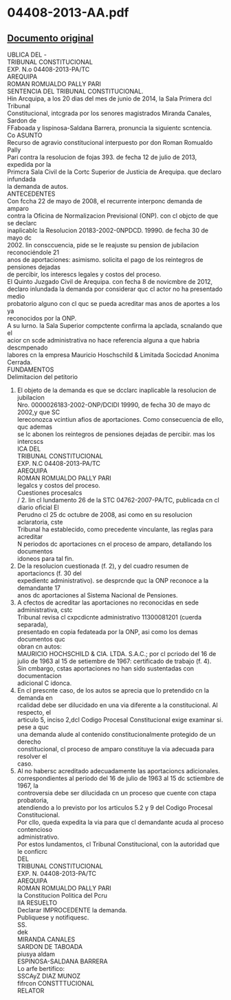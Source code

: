 
04408-2013-AA.pdf
=================
  
[Documento original](https://tc.gob.pe/jurisprudencia/2015/04408-2013-AA.pdf)  
---  
UBLICA DEL -  
TRIBUNAL CONSTITUCIONAL  
EXP. N.o 04408-2013-PA/TC  
AREQUIPA  
ROMAN ROMUALDO PALLY PARI  
SENTENCIA DEL TRIBUNAL CONSTITUCIONAL.  
Hin Arcquipa, a los 20 dias del mes de junio de 2014, la Sala Primera dcl Tribunal  
Constitucional, intcgrada por los senores magistrados Miranda Canales, Sardon de  
FFaboada y lispinosa-Saldana Barrera, pronuncia la siguientc scntencia.  
Co ASUNTO  
Recurso de agravio constitucional interpuesto por don Roman Romualdo Pally  
Pari contra la resolucion de fojas 393. de fecha 12 de julio de 2013, expedida por la  
Primcra Sala Civil de la Cortc Superior de Justicia de Arequipa. que declaro infundada  
la demanda de autos.  
ANTECEDENTES  
Con fccha 22 de mayo de 2008, el recurrente interponc demanda de amparo  
contra la Oficina de Normalizacion Previsional (ONP). con cl objcto de que se declarc  
inaplicablc la Resolucion 20183-2002-0NPDCD. 19990. de fecha 30 de mayo dc  
2002. lin consccuencia, pide se le reajuste su pension de jubilacion reconociéndole 21  
anos de aportaciones: asimismo. solicita el pago de los reintegros de pensiones dejadas  
de percibir, los interescs legales y costos del proceso.  
El Quinto Juzgado Civil de Arequipa. con fecha 8 de novicmbre de 2012,  
declaro inlundada la demanda por considerar quc cl actor no ha presentado medio  
probatorio alguno con cl quc se pueda acreditar mas anos de aportes a los ya  
reconocidos por la ONP.  
A su lurno. la Sala Superior compctente confirma la apclada, scnalando que el  
acior cn scde administrativa no hace referencia alguna a que habria descmpenado  
labores cn la empresa Mauricio Hoschschild & Limitada Socicdad Anonima Cerrada.  
FUNDAMENTOS  
Delimitacion del petitorio  
1. El objeto de la demanda es que se dcclarc inaplicable la resolucion de jubilacion  
Nro. 0000026183-2002-ONP/DCIDI 19990, de fecha 30 de mayo dc 2002,y que SC  
lereconozca vcintiun afios de aportaciones. Como consecuencia de ello, quc ademas  
se lc abonen los reintegros de pensiones dejadas de percibir. mas los intercscs  
 ICA DEL  
TRIBUNAL CONSTITUCIONAL  
EXP. N.C 04408-2013-PA/TC  
AREQUIPA  
ROMAN ROMUALDO PALLY PARI  
legalcs y costos del proceso.  
Cuestiones procesalcs  
/ 2. lin cl lundamento 26 de la STC 04762-2007-PA/TC, publicada cn cl diario oficial El  
Perudno cl 25 dc octubre de 2008, asi como en su resolucion aclaratoria, cste  
Tribunal ha establecido, como precedente vinculante, las reglas para acreditar  
N periodos dc aportaciones cn el proceso de amparo, detallando los documentos  
idoneos para tal fin.  
3. De la resolucion cuestionada (f. 2), y del cuadro resumen de aportacioncs (f. 30 del  
expedientc administrativo). se desprcnde quc la ONP reconoce a la demandante 17  
anos dc aportaciones al Sistema Nacional de Pensiones.  
4. A cfectos de acreditar las aportaciones no reconocidas en sede administrativa, cstc  
Tribunal revisa cl cxpcdicnte administrativo 11300081201 (cuerda separada),  
presentado en copia fedateada por la ONP, asi como los demas documentos quc  
obran cn autos:  
MAURICIO HOCHSCHILD & CIA. LTDA. S.A.C.; por cl pcriodo del 16 de  
julio de 1963 al 15 de setiembre de 1967: certificado de trabajo (f. 4).  
Sin cmbargo, cstas aportaciones no han sido sustentadas con documentacion  
adicional C idonca.  
5. En cl prescnte caso, de los autos se aprecia que lo pretendido cn la demanda en  
rcalidad debe ser dilucidado en una via diferente a la constitucional. Al respecto, el  
articulo 5, inciso 2,dcl Codigo Procesal Constitucional exige examinar si. pese a quc  
una demanda alude al contenido constitucionalmente protegido de un derecho  
constitucional, cl proceso de amparo constituye la via adecuada para resolver el  
caso.  
6. Al no habersc acreditado adecuadamente las aportacioncs adicionales.  
correspondientes al periodo del 16 de julio de 1963 al 15 dc sctiembre de 1967, la  
controversia debe ser dilucidada cn un proceso que cuente con ctapa probatoria,  
atendiendo a lo previsto por los articulos 5.2 y 9 del Codigo Procesal Constitucional.  
Por cllo, queda expedita la via para que cl demandante acuda al proceso contencioso  
administrativo.  
Por estos lundamentos, cl Tribunal Constitucional, con la autoridad que le conficrc  
DEL  
TRIBUNAL CONSTITUCIONAL  
EXP. N. 04408-2013-PA/TC  
AREQUIPA  
ROMAN ROMUALDO PALLY PARI  
la Constitucion Politica del Pcru  
IIA RESUELTO  
Declarar IMPROCEDENTE la demanda.  
Publiquese y notifiquesc.  
SS.  
dek  
MIRANDA CANALES  
SARDON DE TABOADA  
piusya aldam  
ESPINOSA-SALDANA BARRERA  
Lo arfe bertifico:  
SSCAyZ DIAZ MUNOZ  
fifrcon CONSTTTUCIONAL  
RELATOR